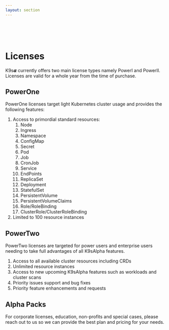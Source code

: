 ```yaml
---
layout: section
---
```


<i class="icon fas fa-id-badge fa-7x"></i>

<br/>
<br/>
<br/>

# Licenses

K9s𝞪 currently offers two main license types namely PowerI and PowerII.
Licenses are valid for a whole year from the time of purchase.

## PowerOne

PowerOne licenses target light Kubernetes cluster usage and provides the following features:

1. Access to primordial standard resources:
   1. Node
   2. Ingress
   3. Namespace
   4. ConfigMap
   5. Secret
   6. Pod
   7. Job
   8. CronJob
   9. Service
   10. EndPoints
   11. ReplicaSet
   12. Deployment
   13. StatefulSet
   14. PersistentVolume
   15. PersistentVolumeClaims
   16. Role/RoleBinding
   17. ClusterRole/ClusterRoleBinding
2. Limited to 100 resource instances

## PowerTwo

PowerTwo licenses are targeted for power users and enterprise users needing to take full advantages of all K9sAlpha features.

1. Access to all available cluster resources including CRDs
2. Unlimited resource instances
3. Access to new upcoming K9sAlpha features such as workloads and cluster scans
4. Priority issues support and bug fixes
5. Priority feature enhancements and requests

## Alpha Packs

For corporate licenses, education, non-profits and special cases, please reach out to us so we can provide the best plan and pricing for your needs.
